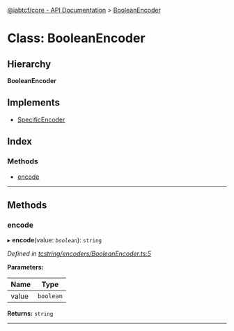 [@iabtcf/core - API Documentation](../README.md) > [BooleanEncoder](../classes/booleanencoder.md)

# Class: BooleanEncoder

## Hierarchy

**BooleanEncoder**

## Implements

* [SpecificEncoder](../interfaces/specificencoder.md)

## Index

### Methods

* [encode](booleanencoder.md#encode)

---

## Methods

<a id="encode"></a>

###  encode

▸ **encode**(value: *`boolean`*): `string`

*Defined in [tcstring/encoders/BooleanEncoder.ts:5](https://github.com/chrispaterson/iabtcf-es/blob/c3b1466/modules/core/src/tcstring/encoders/BooleanEncoder.ts#L5)*

**Parameters:**

| Name | Type |
| ------ | ------ |
| value | `boolean` |

**Returns:** `string`

___

